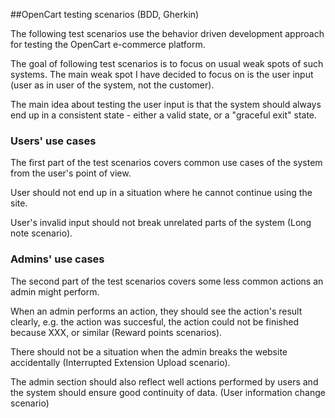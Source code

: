 ##OpenCart testing scenarios (BDD, Gherkin)

The following test scenarios use the behavior driven development approach for testing the OpenCart e-commerce platform.


The goal of following test scenarios is to focus on usual weak spots of such systems. 
The main weak spot I have decided to focus on is the user input (user as in user of the system, not the customer).


The main idea about testing the user input is that the system should always end up in a consistent state - either a valid state, 
or a "graceful exit" state.


### Users' use cases


The first part of the test scenarios covers common use cases of the system from the user's point of view. 


User should not end up in a situation where he cannot continue using the site.


User's invalid input should not break unrelated parts of the system (Long note scenario).


### Admins' use cases


The second part of the test scenarios covers some less common actions an admin might perform. 


When an admin performs an action, they should see the action's result clearly, 
e.g. the action was succesful, 
the action could not be finished because XXX, 
or similar (Reward points scenarios).


There should not be a situation when the admin breaks the website accidentally (Interrupted Extension Upload scenario).


The admin section should also reflect well actions performed by users and the system should ensure good continuity of data. (User information change scenario)



